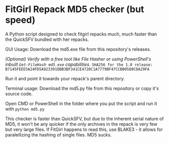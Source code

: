 # FitGirl Repack MD5 checker (but speed)
A Python script designed to check fitgirl repacks much, much faster than the QuickSFV bundled with her repacks.

GUI Usage:
Download the md5.exe file from this repository's releases.

*(Optional) Verify with a free tool like File Hasher or using PowerShell's inbuilt ```Get-FileHash md5.exe``` capabilities.*
```SHA256 for the 1.0 release: B7145FEEE5A24FD5A923391DBB3BF341CE4720C1A7779BF47CCBB0588CDA29FA```

Run it and point it towards your repack's parent directory.

Terminal usage:
Download the md5.py file from this repository or copy it's source code.

Open CMD or PowerShell in the folder where you put the script and run it with ```python md5.py```

This checker is faster than QuickSFV, but due to the inherent serial nature of MD5, it won't be any quicker if the only archives in the repack is very few but very large files.
If FitGirl happens to read this, use BLAKE3 - it allows for paralellizing the hashing of single files. MD5 sucks.
